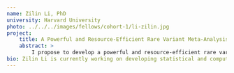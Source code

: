```yaml
---
name: Zilin Li, PhD
university: Harvard University
photo: ../../../images/fellows/cohort-1/li-zilin.jpg
project:
    title: A Powerful and Resource-Efficient Rare Variant Meta-Analysis Workflow for Large-Scale Multi-Ethnic Sequencing Association Studies Using Summary Statistics and Functional Annotations
    abstract: >
        I propose to develop a powerful and resource-efficient rare variant (RV) meta-analysis cloud-based workflow using summary statistics on the BioData Catalyst platform Terra. The proposed workflow is computationally scalable while accounting for population structure and relatedness for continuous and dichotomous traits. It empowers RV association analyses by dynamically incorporating multiple functional annotations and multi-ethnic information. In collaboration with several TOPMed working groups (WGs), including the Lipids WG, I will generate sharable RV summary statistics and perform meta-analysis of TOPMed and UK Biobank data. I will provide training in use of the workflow to consortium members and the broader community.
bio: Zilin Li is currently working on developing statistical and computational methods for analysis of massive Whole Genome Sequencing (WGS) studies and applying them to analyze two high profile large-scale NIH whole genome sequencing studies, the NHGRI Genome Sequencing Program and the NHLBI Trans-omics Precision Medicine Program. Li is currently working as a research associate in the Department of Biostatistics at the Harvard T.H. School of Public Health. 
---
```


